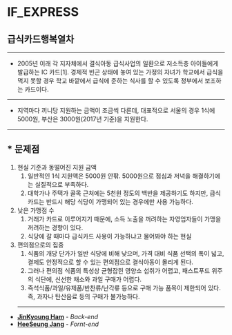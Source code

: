 # IF_EXPRESS
## 급식카드행복열차
---
* 2005년 이래 각 지자체에서 결식아동 급식사업의 일환으로 저소득층 아이들에게 발급하는 IC 카드[1]. 경제적 빈곤 상태에 놓여 있는 가정의 자녀가 학교에서 급식을 먹지 못할 경우 학교 바깥에서 급식에 준하는 식사를 할 수 있도록 정부에서 보조하는 카드이다.
---
* 지역마다 끼니당 지원하는 금액이 조금씩 다른데, 대표적으로 서울의 경우 1식에 5000원, 부산은 3000원(2017년 기준)을 지원한다.
---
## * 문제점
1. 현실 기준과 동떨어진 지원 금액
    1. 일반적인 1식 지원액은 5000원 안팎. 5000원으로 점심과 저녁을 해결하기에는 실질적으로 부족하다.
    2. 대학가나 주택가 골목 근처에는 5천원 정도의 백반을 제공하기도 하지만, 급식카드는 반드시 해당 식당이 가맹되어 있는 경우에만 사용 가능하다.
2. 낮은 가맹점 수
    1. 거래가 카드로 이루어지기 때문에, 소득 노출을 꺼려하는 자영업자들이 가맹을 꺼려하는 경향이 있다.
    2. 식당에 갈 때마다 급식카드 사용이 가능하냐고 물어봐야 하는 현실
3. 편의점으로의 집중
    1. 식품의 개당 단가가 일반 식당에 비해 낮으며, 가격 대비 식품 선택의 폭이 넓고, 결제도 안정적으로 할 수 있는 편의점으로 결식아동이 몰리게 된다.
    2. 그러나 편의점 식품의 특성상 균형잡힌 영양소 섭취가 어렵고, 패스트푸드 위주의 식단에, 신선한 채소와 과일 구매가 어렵다.
    3. 즉석식품/과일/유제품/반찬류/난각류 등으로 구매 가능 품목이 제한되어 있다. 즉, 과자나 탄산음료 등의 구매가 불가능하다.
    ---
    
* **[JinKyoung Ham](https://github.com/HamJinKyoung)** - *Back-end*
* **[HeeSeung Jang](https://github.com/jangheeseung)** - *Fornt-end*
